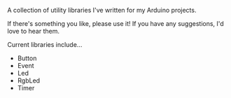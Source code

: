 A collection of utility libraries I've written for my Arduino projects.

If there's something you like, please use it! If you have any suggestions, I'd love to hear them.

Current libraries include...

* Button
* Event
* Led
* RgbLed
* Timer
